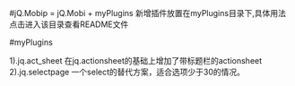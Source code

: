 #jQ.Mobip = jQ.Mobi + myPlugins
新增插件放置在myPlugins目录下,具体用法点击进入该目录查看README文件

#myPlugins

1).jq.act_sheet 在jq.actionsheet的基础上增加了带标题栏的actionsheet
2).jq.selectpage 一个select的替代方案，适合选项少于30的情况。
